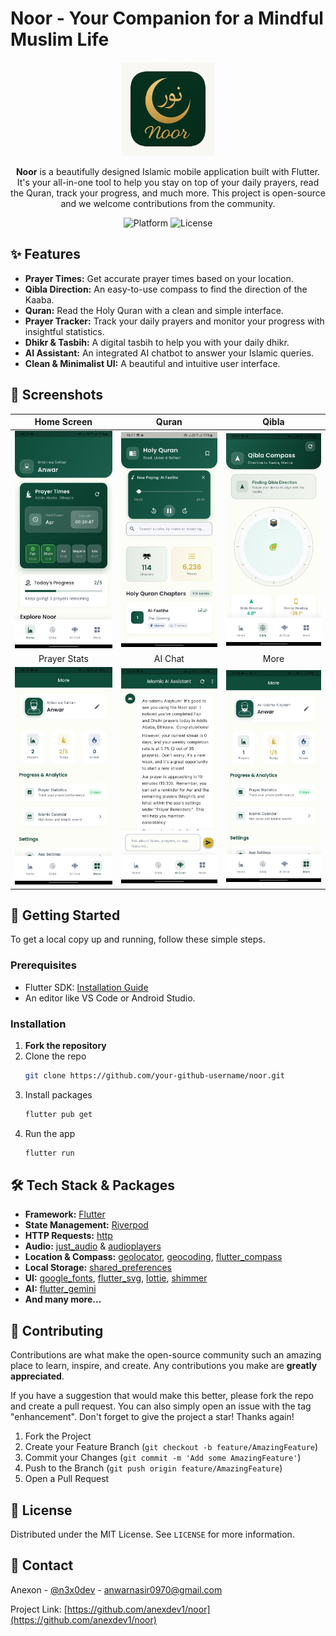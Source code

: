 # Noor - Your Companion for a Mindful Muslim Life

<p align="center">
  <img src="assets/icon.png" alt="Noor App Icon" width="150"/>
</p>

<p align="center">
  <strong>Noor</strong> is a beautifully designed Islamic mobile application built with Flutter. It's your all-in-one tool to help you stay on top of your daily prayers, read the Quran, track your progress, and much more. This project is open-source and we welcome contributions from the community.
</p>

<p align="center">
  <img src="https://img.shields.io/badge/platform-Flutter-blue" alt="Platform">
  <img src="https://img.shields.io/badge/license-MIT-green" alt="License">
</p>

## ✨ Features

*   **Prayer Times:** Get accurate prayer times based on your location.
*   **Qibla Direction:** An easy-to-use compass to find the direction of the Kaaba.
*   **Quran:** Read the Holy Quran with a clean and simple interface.
*   **Prayer Tracker:** Track your daily prayers and monitor your progress with insightful statistics.
*   **Dhikr & Tasbih:** A digital tasbih to help you with your daily dhikr.
*   **AI Assistant:** An integrated AI chatbot to answer your Islamic queries.
*   **Clean & Minimalist UI:** A beautiful and intuitive user interface.

## 📸 Screenshots

|                                Home Screen                                 | Quran | Qibla |
|:--------------------------------------------------------------------------:| :---: | :---: |
|         <img src="assets/home.jpg" alt="Home Screen" width="200"/>         | <img src="assets/quran.jpg" alt="Quran Screen" width="200"/> | <img src="assets/qibla.jpg" alt="Qibla Screen" width="200"/> |
|                                Prayer Stats                                | AI Chat | More |
| <img src="assets/prayer-stats.jpg" alt="Prayer Stats Screen" width="200"/> | <img src="assets/aichat.jpg" alt="AI Chat Screen" width="200"/> | <img src="assets/more.jpg" alt="More Screen" width="200"/> |

## 🚀 Getting Started

To get a local copy up and running, follow these simple steps.

### Prerequisites

*   Flutter SDK: [Installation Guide](https://flutter.dev/docs/get-started/install)
*   An editor like VS Code or Android Studio.

### Installation

1.  **Fork the repository**
2.  Clone the repo
    ```sh
    git clone https://github.com/your-github-username/noor.git
    ```
3.  Install packages
    ```sh
    flutter pub get
    ```
4.  Run the app
    ```sh
    flutter run
    ```

## 🛠 Tech Stack & Packages

*   **Framework:** [Flutter](https://flutter.dev/)
*   **State Management:** [Riverpod](https://riverpod.dev/)
*   **HTTP Requests:** [http](https://pub.dev/packages/http)
*   **Audio:** [just_audio](https://pub.dev/packages/just_audio) & [audioplayers](https://pub.dev/packages/audioplayers)
*   **Location & Compass:** [geolocator](https://pub.dev/packages/geolocator), [geocoding](https://pub.dev/packages/geocoding), [flutter_compass](https://pub.dev/packages/flutter_compass)
*   **Local Storage:** [shared_preferences](https://pub.dev/packages/shared_preferences)
*   **UI:** [google_fonts](https://pub.dev/packages/google_fonts), [flutter_svg](https://pub.dev/packages/flutter_svg), [lottie](https://pub.dev/packages/lottie), [shimmer](https://pub.dev/packages/shimmer)
*   **AI:** [flutter_gemini](https://pub.dev/packages/flutter_gemini)
*   **And many more...**

## 🤝 Contributing

Contributions are what make the open-source community such an amazing place to learn, inspire, and create. Any contributions you make are **greatly appreciated**.

If you have a suggestion that would make this better, please fork the repo and create a pull request. You can also simply open an issue with the tag "enhancement".
Don't forget to give the project a star! Thanks again!

1.  Fork the Project
2.  Create your Feature Branch (`git checkout -b feature/AmazingFeature`)
3.  Commit your Changes (`git commit -m 'Add some AmazingFeature'`)
4.  Push to the Branch (`git push origin feature/AmazingFeature`)
5.  Open a Pull Request

## 📜 License

Distributed under the MIT License. See `LICENSE` for more information.

## 📧 Contact

Anexon - [@n3x0dev](https://twitter.com/n3x0dev) - anwarnasir0970@gmail.com

Project Link: [https://github.com/anexdev1/noor](https://github.com/anexdev1/noor)
